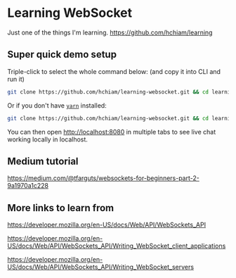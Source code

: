 # Learning WebSocket

Just one of the things I'm learning. <https://github.com/hchiam/learning>

## Super quick demo setup

Triple-click to select the whole command below: (and copy it into CLI and run it)

```bash
git clone https://github.com/hchiam/learning-websocket.git && cd learning-websocket && yarn && nodemon
```

Or if you don't have [`yarn`](https://github.com/hchiam/learning-yarn) installed:

```bash
git clone https://github.com/hchiam/learning-websocket.git && cd learning-websocket && npm install && nodemon
```

You can then open <http://localhost:8080> in multiple tabs to see live chat working locally in localhost.

## Medium tutorial

<https://medium.com/@tfarguts/websockets-for-beginners-part-2-9a1970a1c228>

## More links to learn from

<https://developer.mozilla.org/en-US/docs/Web/API/WebSockets_API>

<https://developer.mozilla.org/en-US/docs/Web/API/WebSockets_API/Writing_WebSocket_client_applications>

<https://developer.mozilla.org/en-US/docs/Web/API/WebSockets_API/Writing_WebSocket_servers>
